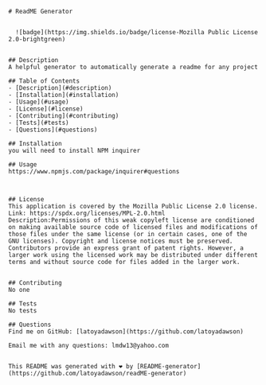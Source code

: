 
    # ReadME Generator

    
      ![badge](https://img.shields.io/badge/license-Mozilla Public License 2.0-brightgreen)
    

    ## Description
    A helpful generator to automatically generate a readme for any project

    ## Table of Contents
    - [Description](#description)
    - [Installation](#installation)
    - [Usage](#usage)
    - [License](#license)
    - [Contributing](#contributing)
    - [Tests](#tests)
    - [Questions](#questions)

    ## Installation
    you will need to install NPM inquirer 

    ## Usage
    https://www.npmjs.com/package/inquirer#questions

    
     
    ## License
    This application is covered by the Mozilla Public License 2.0 license. 
    Link: https://spdx.org/licenses/MPL-2.0.html
    Description:Permissions of this weak copyleft license are conditioned on making available source code of licensed files and modifications of those files under the same license (or in certain cases, one of the GNU licenses). Copyright and license notices must be preserved. Contributors provide an express grant of patent rights. However, a larger work using the licensed work may be distributed under different terms and without source code for files added in the larger work.


    ## Contributing
    No one

    ## Tests
    No tests

    ## Questions
    Find me on GitHub: [latoyadawson](https://github.com/latoyadawson)
   
    Email me with any questions: lmdw13@yahoo.com


    This README was generated with ❤️ by [README-generator](https://github.com/latoyadawson/readME-generator)
  